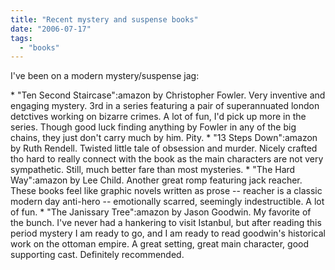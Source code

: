 ```yaml
---
title: "Recent mystery and suspense books"
date: "2006-07-17"
tags: 
  - "books"
---
```


I've been on a modern mystery/suspense jag:

\* "Ten Second Staircase":amazon by Christopher Fowler. Very inventive and engaging mystery. 3rd in a series featuring a pair of superannuated london detctives working on bizarre crimes. A lot of fun, I'd pick up more in the series. Though good luck finding anything by Fowler in any of the big chains, they just don't carry much by him. Pity. \* "13 Steps Down":amazon by Ruth Rendell. Twisted little tale of obsession and murder. Nicely crafted tho hard to really connect with the book as the main characters are not very sympathetic. Still, much better fare than most mysteries. \* "The Hard Way":amazon by Lee Child. Another great romp featuring jack reacher. These books feel like graphic novels written as prose -- reacher is a classic modern day anti-hero -- emotionally scarred, seemingly indestructible. A lot of fun. \* "The Janissary Tree":amazon by Jason Goodwin. My favorite of the bunch. I've never had a hankering to visit Istanbul, but after reading this period mystery I am ready to go, and I am ready to read goodwin's historical work on the ottoman empire. A great setting, great main character, good supporting cast. Definitely recommended.

